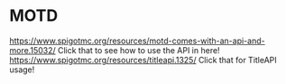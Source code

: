 # MOTD
https://www.spigotmc.org/resources/motd-comes-with-an-api-and-more.15032/
Click that to see how to use the API in here! https://www.spigotmc.org/resources/titleapi.1325/ Click that for TitleAPI usage!
